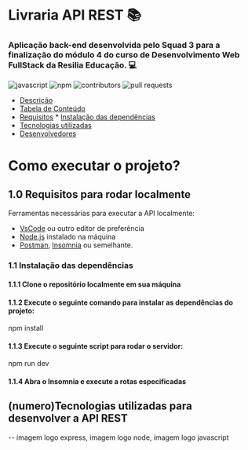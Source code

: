 # Livraria API REST :books:

### Aplicação back-end desenvolvida pelo Squad 3 para a finalização do módulo 4 do curso de Desenvolvimento Web FullStack da Resilia Educação. :computer:

![javascript](https://img.shields.io/github/languages/top/thainarapenha/LivrariaAPI?style=for-the-badge)
![npm](https://img.shields.io/npm/v/8.5?style=for-the-badge)
![contributors](https://img.shields.io/github/contributors/thainarapenha/LivrariaAPI?style=for-the-badge)
![pull requests](https://img.shields.io/github/issues-pr-closed/thainarapenha/LivrariaAPI?style=for-the-badge)

<!--ts-->
   * [Descrição](#descricao)
   * [Tabela de Conteúdo](#tabela-de-conteudo)
   * [Requisitos](#Requisitos-dependências)
    * [Instalação das dependências](#instalacao)
   * [Tecnologias utilizadas](#tecnologias)
   * [Desenvolvedores](#desenvolvedores)
<!--te-->

# Como executar o projeto? 

## 1.0 Requisitos para rodar localmente
Ferramentas necessárias para executar a API localmente:
<!--ts-->
   * [VsCode](https://code.visualstudio.com/download) ou outro editor de preferência
   * [Node.js](https://nodejs.org/en/download/) instalado na máquina
   * [Postman](https://www.postman.com/downloads/), [Insomnia](https://insomnia.rest/download) ou semelhante.
<!--te-->

### 1.1 Instalação das dependências 

#### 1.1.1 Clone o repositório localmente em sua máquina

#### 1.1.2 Execute o seguinte comando para instalar as dependências do projeto: 

npm install
 
#### 1.1.3 Execute o seguinte script para rodar o servidor: 

npm run dev 

#### 1.1.4 Abra o Insomnia e execute a rotas especificadas 

## (numero)Tecnologias utilizadas para desenvolver a API REST 
-- imagem logo express, imagem logo node, imagem logo javascript 